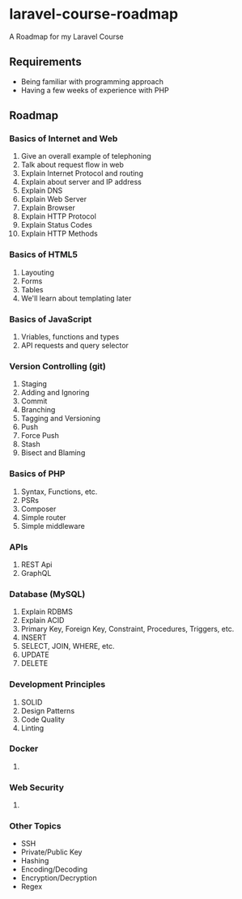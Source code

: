 # laravel-course-roadmap
A Roadmap for my Laravel Course

## Requirements
 - Being familiar with programming approach
 - Having a few weeks of experience with PHP

## Roadmap

### Basics of Internet and Web
1. Give an overall example of telephoning
1. Talk about request flow in web
1. Explain Internet Protocol and routing
1. Explain about server and IP address
1. Explain DNS
1. Explain Web Server
1. Explain Browser
1. Explain HTTP Protocol
1. Explain Status Codes
1. Explain HTTP Methods

### Basics of HTML5
1. Layouting
1. Forms
1. Tables
1. We'll learn about templating later

### Basics of JavaScript
1. Vriables, functions and types
1. API requests and query selector

### Version Controlling (git)
1. Staging
1. Adding and Ignoring
1. Commit
1. Branching
1. Tagging and Versioning
1. Push
1. Force Push
1. Stash
1. Bisect and Blaming

### Basics of PHP
1. Syntax, Functions, etc.
1. PSRs
1. Composer
1. Simple router
1. Simple middleware

### APIs
1. REST Api
1. GraphQL

### Database (MySQL)
1. Explain RDBMS
1. Explain ACID
1. Primary Key, Foreign Key, Constraint, Procedures, Triggers, etc.
1. INSERT
1. SELECT, JOIN, WHERE, etc.
1. UPDATE
1. DELETE

### Development Principles
1. SOLID
1. Design Patterns
1. Code Quality
1. Linting



### Docker
1. 

### Web Security
1. 

### Other Topics
- SSH
- Private/Public Key
- Hashing
- Encoding/Decoding
- Encryption/Decryption
- Regex